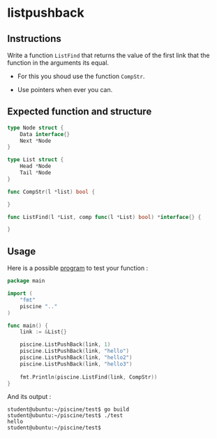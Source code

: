 # listpushback

## Instructions

Write a function `ListFind` that returns the value of the first link that the function in the arguments its equal.

- For this you shoud use the function `CompStr`.

- Use pointers when ever you can.

## Expected function and structure

```go
type Node struct {
	Data interface{}
	Next *Node
}

type List struct {
	Head *Node
	Tail *Node
}

func CompStr(l *list) bool {

}

func ListFind(l *List, comp func(l *List) bool) *interface{} {

}
```

## Usage

Here is a possible [program](TODO-LINK) to test your function :

```go
package main

import (
	"fmt"
	piscine ".."
)

func main() {
	link := &List{}

	piscine.ListPushBack(link, 1)
	piscine.ListPushBack(link, "hello")
	piscine.ListPushBack(link, "hello2")
	piscine.ListPushBack(link, "hello3")
	
	fmt.Println(piscine.ListFind(link, CompStr))
}
```

And its output :

```console
student@ubuntu:~/piscine/test$ go build
student@ubuntu:~/piscine/test$ ./test
hello
student@ubuntu:~/piscine/test$
```

